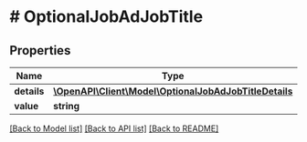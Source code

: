 # # OptionalJobAdJobTitle

## Properties

Name | Type | Description | Notes
------------ | ------------- | ------------- | -------------
**details** | [**\OpenAPI\Client\Model\OptionalJobAdJobTitleDetails**](OptionalJobAdJobTitleDetails.md) |  | [optional]
**value** | **string** |  |

[[Back to Model list]](../../README.md#models) [[Back to API list]](../../README.md#endpoints) [[Back to README]](../../README.md)
